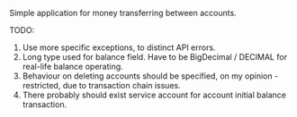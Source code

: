 Simple application for money transferring between accounts.

TODO:
1. Use more specific exceptions, to distinct API errors.
2. Long type used for balance field. Have to be BigDecimal / DECIMAL for real-life balance operating.
3. Behaviour on deleting accounts should be specified, on my opinion - restricted, due to transaction chain issues.
4. There probably should exist service account for account initial balance transaction.